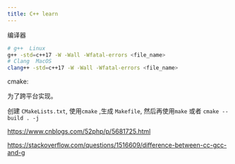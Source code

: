 ```yaml
---
title: C++ learn
---
```


编译器

```sh
# g++  Linux
g++ -std=c++17 -W -Wall -Wfatal-errors <file_name>
# Clang  MacOS 
clang++ -std=c++17 -W -Wall -Wfatal-errors <file_name>
```





cmake:

为了跨平台实现。

创建 `CMakeLists.txt`, 使用`cmake` ,生成 `Makefile`, 然后再使用`make` 或者 `cmake --build . -j` 



https://www.cnblogs.com/52php/p/5681725.html

https://stackoverflow.com/questions/1516609/difference-between-cc-gcc-and-g












